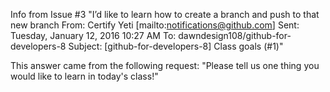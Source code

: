 Info from Issue #3
"I’d like to learn how to create a branch and push to that new branch
From: Certify Yeti [mailto:notifications@github.com]
Sent: Tuesday, January 12, 2016 10:27 AM
To: dawndesign108/github-for-developers-8
Subject: [github-for-developers-8] Class goals (#1)"

This answer came from the following request:
"Please tell us one thing you would like to learn in today's class!"
